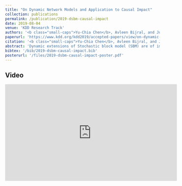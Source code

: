 ```yaml
---
title: "On Dynamic Network Models and Application to Causal Impact"
collection: publications
permalink: /publication/2019-dsbm-causal-impact
date: 2019-08-04
venue: 'KDD Research Track'
authors: '<b class="small-caps">Yu-Chia Chen</b>, Avleen Bijral, and Juan Lavista Ferres'
paperurl: 'https://www.kdd.org/kdd2019/accepted-papers/view/on-dynamic-network-models-and-application-to-causal-impact'
citation: '<b class="small-caps">Yu-Chia Chen</b>, Avleen Bijral, and Juan Lavista Ferres. On Dynamic Network Models and Application to Causal Impact. In <i>Proceedings of the 25TH ACM SIGKDD Conference on Knowledge Discovery &amp; Data Mining,</i> KDD&rsquo;19, pages 1194-1204, New York, NY, USA, 2019. ACM'
abstract: 'Dynamic extensions of Stochastic block model (SBM) are of importance in several fields that generate temporal interaction data. These models, besides producing compact and interpretable network representations, can be useful in applications such as link prediction or network forecasting. In this paper we present a conditional pseudo-likelihood based extension to dynamic SBM that can be efficiently estimated by optimizing a regularized objective. Our formulation leads to a highly scalable approach that can handle very large networks, even with millions of nodes. We also extend our formalism to causal impact for networks that allows us to quantify the impact of external events on a time dependent sequence of networks. We support our work with extensive results on both synthetic and real networks.'
bibtex: '/bib/2019-dsbm-causal-impact.bib'
posterurl: '/files/2019-dsbm-causal-impact-poster.pdf'
---
```

<!-- codeurl: 'https://google.com' Move it up-->

## Video
<iframe width="560" height="315" src="https://www.youtube.com/embed/s4CGMPmOcBo" frameborder="0" allow="accelerometer; autoplay; encrypted-media; gyroscope; picture-in-picture" allowfullscreen></iframe>
